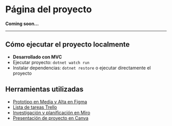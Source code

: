 # Página del proyecto
**Coming soon...**

---

## Cómo ejecutar el proyecto localmente
- **Desarrollado con MVC**
- Ejecutar proyecto: `dotnet watch run`
- Instalar dependencias: `dotnet restore` o ejecutar directamente el proyecto

## Herramientas utilizadas
- [Prototipo en Media y Alta en Figma](https://www.figma.com/design/haL85JBFBG9lf3fVsT3Pqe/Bookly?node-id=0-1&t=ccYEmumAFBIpqUCw-1)
- [Lista de tareas Trello](https://trello.com/invite/b/68fa5ec789a7ca6b7244ee01/ATTI6ddda60cc2403846e23c1b91bd2ab31b03213199/bookly)
- [Investigación y planificación en Miro](https://miro.com/welcomeonboard/cFJndDRUaWQ4ak0wSjYzWFFKRUs0eDNKd01USDdLUUg2WXNhWHlxMlU3Vkx6VkJaMkNvY3pKTWdWM0wzNnc0amtTYUJEMis4K01XU0NIY3ZCejJzeXFuMGpMTHJGM1ZrZzN2YlZXTGJOOWk3bXRBN0xwcU5ycmRlK2hueTEvTXNBd044SHFHaVlWYWk0d3NxeHNmeG9BPT0hdjE=?share_link_id=250266722108)
- [Presentación de proyecto en Canva](https://www.canva.com/design/DAG18qxyiCI/KkM9vB1bsKJ3ajQOH1i_Cg/edit?utm_content=DAG18qxyiCI&utm_campaign=designshare&utm_medium=link2&utm_source=sharebutton)